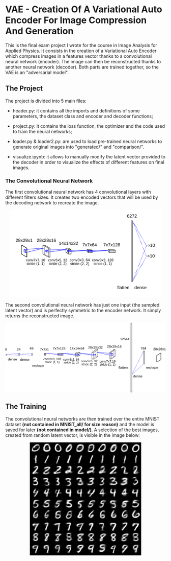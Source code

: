 # VAE - Creation Of A Variational Auto Encoder For Image Compression And Generation

This is the final exam project I wrote for the course in Image Analysis for Applied Physics. It consists in the creation of a Variational Auto Encoder which compress images in a features vector thanks to a convolutional neural network (encoder).
The image can then be reconstructed thanks to another neural network (decoder). Both parts are trained together, so the VAE is an "adversarial model".

## The Project

The project is divided into 5 main files:

* header.py: it contains all the imports and definitions of some parameters, the dataset class and encoder and decoder functions;

* project.py: it contains the loss function, the optimizer and the code used to train the neural networks;

* loader.py & loader2.py: are used to load pre-trained neural networks to generate original images into "generated/" and "comparison/".

* visualize.ipynb: it allows to manually modify the latent vector provided to the decoder in order to visualize the effects of different features on final images.

### The Convolutional Neural Network

The first convolutional neural network has 4 convolutional layers with different filters sizes. It creates two encoded vectors that will be used by the decoding network to recreate the image.

<p align="center">
<img src="https://github.com/tommaso1311/VAE/blob/master/encodercor.png">
</p>

The second convolutional neural network has just one input (the sampled latent vector) and is perfectly symmetric to the encoder network. It simply returns the reconstructed image.

<p align="center">
<img src="https://github.com/tommaso1311/VAE/blob/master/decodercor.png">
</p>

## The Training

The convolutional neural networks are then trained over the entire MNIST dataset **(not contained in MNIST_all/ for size reason)** and the model is saved for later **(not contained in model/)**.
A selection of the best images, created from random latent vector, is visible in the image below:

<p align="center">
<img src="https://github.com/tommaso1311/VAE/blob/master/generated.png" width="350">
</p>
